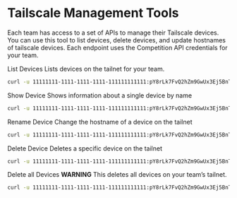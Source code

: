 # Tailscale Management Tools

Each team has access to a set of APIs to manage their Tailscale devices. You can use this tool to list devices, delete devices, and update hostnames of tailscale devices. Each endpoint uses the Competition API credentials for your team.

List Devices
Lists devices on the tailnet for your team.

```bash
curl -u 11111111-1111-1111-1111-111111111111:pY8rLk7FvQ2hZm9GwUx3Ej5BnTcV4So0  https://<team-moniker>.tasker.aixcc.tech/tailscale/device/
```

Show Device
Shows information about a single device by name

```bash
curl -u 11111111-1111-1111-1111-111111111111:pY8rLk7FvQ2hZm9GwUx3Ej5BnTcV4So0  https://<team-moniker>.tasker.aixcc.tech/tailscale/device/team-moniker-foo
```

Rename Device
Change the hostname of a device on the tailnet

```bash
curl -u 11111111-1111-1111-1111-111111111111:pY8rLk7FvQ2hZm9GwUx3Ej5BnTcV4So0 -X PATCH  https://<team-moniker>.tasker.aixcc.tech/tailscale/device/team-moniker-foo -H 'Content-Type: application/json' -d '{"hostname":"team-moniker-exhibition2"}'
```

Delete Device
Deletes a specific device on the tailnet

```bash
curl -u 11111111-1111-1111-1111-111111111111:pY8rLk7FvQ2hZm9GwUx3Ej5BnTcV4So0 -X DELETE  https://<team-moniker>.tasker.aixcc.tech/tailscale/device/team-moniker-foo
```

Delete all Devices
**WARNING** This deletes all devices on your team’s tailnet.

```bash
curl -u 11111111-1111-1111-1111-111111111111:pY8rLk7FvQ2hZm9GwUx3Ej5BnTcV4So0 -X DELETE  https://<team-moniker>.tasker.aixcc.tech/tailscale/device/
```